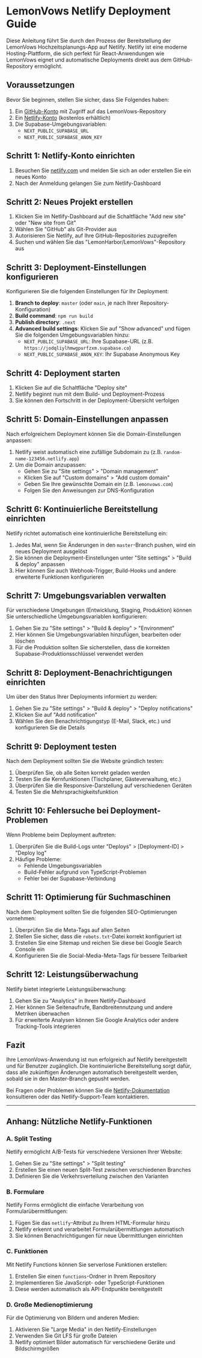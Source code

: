 # LemonVows Netlify Deployment Guide

Diese Anleitung führt Sie durch den Prozess der Bereitstellung der LemonVows Hochzeitsplanungs-App auf Netlify. Netlify ist eine moderne Hosting-Plattform, die sich perfekt für React-Anwendungen wie LemonVows eignet und automatische Deployments direkt aus dem GitHub-Repository ermöglicht.

## Voraussetzungen

Bevor Sie beginnen, stellen Sie sicher, dass Sie Folgendes haben:

1. Ein [GitHub-Konto](https://github.com/) mit Zugriff auf das LemonVows-Repository
2. Ein [Netlify-Konto](https://www.netlify.com/) (kostenlos erhältlich)
3. Die Supabase-Umgebungsvariablen:
   - `NEXT_PUBLIC_SUPABASE_URL`
   - `NEXT_PUBLIC_SUPABASE_ANON_KEY`

## Schritt 1: Netlify-Konto einrichten

1. Besuchen Sie [netlify.com](https://www.netlify.com/) und melden Sie sich an oder erstellen Sie ein neues Konto
2. Nach der Anmeldung gelangen Sie zum Netlify-Dashboard

## Schritt 2: Neues Projekt erstellen

1. Klicken Sie im Netlify-Dashboard auf die Schaltfläche "Add new site" oder "New site from Git"
2. Wählen Sie "GitHub" als Git-Provider aus
3. Autorisieren Sie Netlify, auf Ihre GitHub-Repositories zuzugreifen
4. Suchen und wählen Sie das "LemonHarbor/LemonVows"-Repository aus

## Schritt 3: Deployment-Einstellungen konfigurieren

Konfigurieren Sie die folgenden Einstellungen für Ihr Deployment:

1. **Branch to deploy**: `master` (oder `main`, je nach Ihrer Repository-Konfiguration)
2. **Build command**: `npm run build`
3. **Publish directory**: `.next`
4. **Advanced build settings**: Klicken Sie auf "Show advanced" und fügen Sie die folgenden Umgebungsvariablen hinzu:
   - `NEXT_PUBLIC_SUPABASE_URL`: Ihre Supabase-URL (z.B. `https://jodqliylhmwgpurfzxm.supabase.co`)
   - `NEXT_PUBLIC_SUPABASE_ANON_KEY`: Ihr Supabase Anonymous Key

## Schritt 4: Deployment starten

1. Klicken Sie auf die Schaltfläche "Deploy site"
2. Netlify beginnt nun mit dem Build- und Deployment-Prozess
3. Sie können den Fortschritt in der Deployment-Übersicht verfolgen

## Schritt 5: Domain-Einstellungen anpassen

Nach erfolgreichem Deployment können Sie die Domain-Einstellungen anpassen:

1. Netlify weist automatisch eine zufällige Subdomain zu (z.B. `random-name-123456.netlify.app`)
2. Um die Domain anzupassen:
   - Gehen Sie zu "Site settings" > "Domain management"
   - Klicken Sie auf "Custom domains" > "Add custom domain"
   - Geben Sie Ihre gewünschte Domain ein (z.B. `lemonvows.com`)
   - Folgen Sie den Anweisungen zur DNS-Konfiguration

## Schritt 6: Kontinuierliche Bereitstellung einrichten

Netlify richtet automatisch eine kontinuierliche Bereitstellung ein:

1. Jedes Mal, wenn Sie Änderungen in den `master`-Branch pushen, wird ein neues Deployment ausgelöst
2. Sie können die Deployment-Einstellungen unter "Site settings" > "Build & deploy" anpassen
3. Hier können Sie auch Webhook-Trigger, Build-Hooks und andere erweiterte Funktionen konfigurieren

## Schritt 7: Umgebungsvariablen verwalten

Für verschiedene Umgebungen (Entwicklung, Staging, Produktion) können Sie unterschiedliche Umgebungsvariablen konfigurieren:

1. Gehen Sie zu "Site settings" > "Build & deploy" > "Environment"
2. Hier können Sie Umgebungsvariablen hinzufügen, bearbeiten oder löschen
3. Für die Produktion sollten Sie sicherstellen, dass die korrekten Supabase-Produktionsschlüssel verwendet werden

## Schritt 8: Deployment-Benachrichtigungen einrichten

Um über den Status Ihrer Deployments informiert zu werden:

1. Gehen Sie zu "Site settings" > "Build & deploy" > "Deploy notifications"
2. Klicken Sie auf "Add notification"
3. Wählen Sie den Benachrichtigungstyp (E-Mail, Slack, etc.) und konfigurieren Sie die Details

## Schritt 9: Deployment testen

Nach dem Deployment sollten Sie die Website gründlich testen:

1. Überprüfen Sie, ob alle Seiten korrekt geladen werden
2. Testen Sie die Kernfunktionen (Tischplaner, Gästeverwaltung, etc.)
3. Überprüfen Sie die Responsive-Darstellung auf verschiedenen Geräten
4. Testen Sie die Mehrsprachigkeitsfunktion

## Schritt 10: Fehlersuche bei Deployment-Problemen

Wenn Probleme beim Deployment auftreten:

1. Überprüfen Sie die Build-Logs unter "Deploys" > [Deployment-ID] > "Deploy log"
2. Häufige Probleme:
   - Fehlende Umgebungsvariablen
   - Build-Fehler aufgrund von TypeScript-Problemen
   - Fehler bei der Supabase-Verbindung

## Schritt 11: Optimierung für Suchmaschinen

Nach dem Deployment sollten Sie die folgenden SEO-Optimierungen vornehmen:

1. Überprüfen Sie die Meta-Tags auf allen Seiten
2. Stellen Sie sicher, dass die `robots.txt`-Datei korrekt konfiguriert ist
3. Erstellen Sie eine Sitemap und reichen Sie diese bei Google Search Console ein
4. Konfigurieren Sie die Social-Media-Meta-Tags für bessere Teilbarkeit

## Schritt 12: Leistungsüberwachung

Netlify bietet integrierte Leistungsüberwachung:

1. Gehen Sie zu "Analytics" in Ihrem Netlify-Dashboard
2. Hier können Sie Seitenaufrufe, Bandbreitennutzung und andere Metriken überwachen
3. Für erweiterte Analysen können Sie Google Analytics oder andere Tracking-Tools integrieren

## Fazit

Ihre LemonVows-Anwendung ist nun erfolgreich auf Netlify bereitgestellt und für Benutzer zugänglich. Die kontinuierliche Bereitstellung sorgt dafür, dass alle zukünftigen Änderungen automatisch bereitgestellt werden, sobald sie in den Master-Branch gepusht werden.

Bei Fragen oder Problemen können Sie die [Netlify-Dokumentation](https://docs.netlify.com/) konsultieren oder das Netlify-Support-Team kontaktieren.

---

## Anhang: Nützliche Netlify-Funktionen

### A. Split Testing

Netlify ermöglicht A/B-Tests für verschiedene Versionen Ihrer Website:

1. Gehen Sie zu "Site settings" > "Split testing"
2. Erstellen Sie einen neuen Split-Test zwischen verschiedenen Branches
3. Definieren Sie die Verkehrsverteilung zwischen den Varianten

### B. Formulare

Netlify Forms ermöglicht die einfache Verarbeitung von Formularübermittlungen:

1. Fügen Sie das `netlify`-Attribut zu Ihrem HTML-Formular hinzu
2. Netlify erkennt und verarbeitet Formularübermittlungen automatisch
3. Sie können Benachrichtigungen für neue Übermittlungen einrichten

### C. Funktionen

Mit Netlify Functions können Sie serverlose Funktionen erstellen:

1. Erstellen Sie einen `functions`-Ordner in Ihrem Repository
2. Implementieren Sie JavaScript- oder TypeScript-Funktionen
3. Diese werden automatisch als API-Endpunkte bereitgestellt

### D. Große Medienoptimierung

Für die Optimierung von Bildern und anderen Medien:

1. Aktivieren Sie "Large Media" in den Netlify-Einstellungen
2. Verwenden Sie Git LFS für große Dateien
3. Netlify optimiert Bilder automatisch für verschiedene Geräte und Bildschirmgrößen
